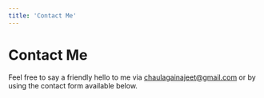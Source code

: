 ```yaml
---
title: 'Contact Me'
---
```


# Contact Me

Feel free to say a friendly hello to me via [chaulagainajeet@gmail.com](mailto:chaulagainajeet@gmail.com) or by using the contact form available below.
